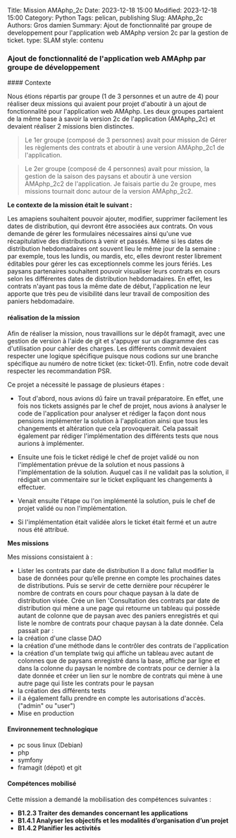 Title: Mission AMAphp_2c
Date: 2023-12-18 15:00
Modified: 2023-12-18 15:00
Category: Python
Tags: pelican, publishing
Slug: AMAphp_2c
Authors: Gros damien
Summary: Ajout de fonctionnalité par groupe de developpement pour l'application web AMAphp version 2c par la gestion de ticket. 
type: SLAM
style: contenu

### Ajout de fonctionnalité de l'application web AMAphp par groupe de développement

#### Contexte

Nous étions répartis par groupe (1 de 3 personnes et un autre de 4) pour réaliser deux missions qui avaient pour projet d'aboutir à un ajout de fonctionnalité pour l'application web AMAphp.
Les deux groupes partaient de la même base à savoir la version 2c de l'application (AMAphp_2c) et devaient réaliser 2 missions bien distinctes.
> Le 1er groupe (composé de 3 personnes) avait pour mission de Gérer les règlements des contrats et aboutir à une version AMAphp_2c1 de l'application.

> Le 2er groupe (composé de 4 personnes) avait pour mission, la gestion de la saison des paysans et aboutir à une version AMAphp_2c2 de l'application.
Je faisais partie du 2e groupe, mes missions tournait donc autour de la version AMAphp_2c2.

**Le contexte de la mission était le suivant :**

Les amapiens souhaitent pouvoir ajouter, modifier, supprimer facilement les dates de distribution, qui devront être associées aux contrats. On vous demande de gérer les formulaires nécessaires ainsi qu'une vue récapitulative des distributions à venir et passés.
Même si les dates de distribution hebdomadaires ont souvent lieu le même jour de la semaine : par exemple, tous les lundis, ou mardis, etc, elles devront rester librement éditables pour gérer les cas exceptionnels comme les jours fériés.
Les paysans partenaires souhaitent pouvoir visualiser leurs contrats en cours selon les différentes dates de distribution hebdomadaires. En effet, les contrats n'ayant pas tous la même date de début, l'application ne leur apporte que très peu de visibilité dans leur travail de composition des paniers hebdomadaire.

#### réalisation de la mission

Afin de réaliser la mission, nous travaillions sur le dépôt framagit, avec une gestion de version à l'aide de git et s'appuyer sur un diagramme des cas d'utilisation pour cahier des charges. Les différents commit devaient respecter une logique spécifique puisque nous codions sur une branche spécifique au numéro de notre ticket (ex: ticket-01). Enfin, notre code devait respecter les recommandation PSR.

Ce projet a nécessité le passage de plusieurs étapes :

- Tout d'abord, nous avions dû faire un travail préparatoire.
En effet, une fois nos tickets assignés par le chef de projet, nous avions à analyser le code de l'application pour analyser et rédiger la façon dont nous pensions implémenter la solution à l'application ainsi que tous les changements et altération que cela provoquerait. Cela passait également par rédiger l'implémentation des différents tests que nous aurions à implémenter.

- Ensuite une fois le ticket rédigé le chef de projet validé ou non l'implémentation prévue de la solution et nous passions à l'implémentation de la solution. Auquel cas il ne validait pas la solution, il rédigait un commentaire sur le ticket expliquant les changements à effectuer.

- Venait ensuite l'étape ou l'on implémenté la solution, puis le chef de projet validé ou non l'implémentation.

- Si l'implémentation était validée alors le ticket était fermé et un autre nous été attribué.

**Mes missions**

Mes missions consistaient à :

- Lister les contrats par date de distribution
Il a donc fallut modifier la base de données pour qu’elle prenne en compte les prochaines dates de distributions. Puis se servir de cette dernière pour récupérer le nombre de contrats en cours pour chaque paysan à la date de distribution visée.
Crée un lien 'Consultation des contrats par date de distribution qui mène a une page qui retourne un tableau qui possède autant de colonne que de paysan avec des paniers enregistrés et qui liste le nombre de contrats pour chaque paysan à la date donnée.
Cela passait par :
- la création d'une classe DAO
- la création d'une méthode dans le contrôler des contrats de l'application
- la création d'un template twig qui affiche un tableau avec autant de colonnes que de paysans enregistré dans la base, affiche par ligne et dans la colonne du paysan le nombre de contrats pour ce dernier à la date donnée et créer un lien sur le nombre de contrats qui mène à une autre page qui liste les contrats pour le paysan
- la création des différents tests
- il a également fallu prendre en compte les autorisations d'accès. ("admin" ou "user")
- Mise en production

#### Environnement technologique

- pc sous linux (Debian)
- php
- symfony
- framagit (dépot) et git

#### Compétences mobilisé

Cette mission a demandé la mobilisation des compétences suivantes :

- **B1.2.3 Traiter des demandes concernant les applications**
- **B1.4.1 Analyser les objectifs et les modalités d’organisation d’un projet**
- **B1.4.2 Planifier les activités**

